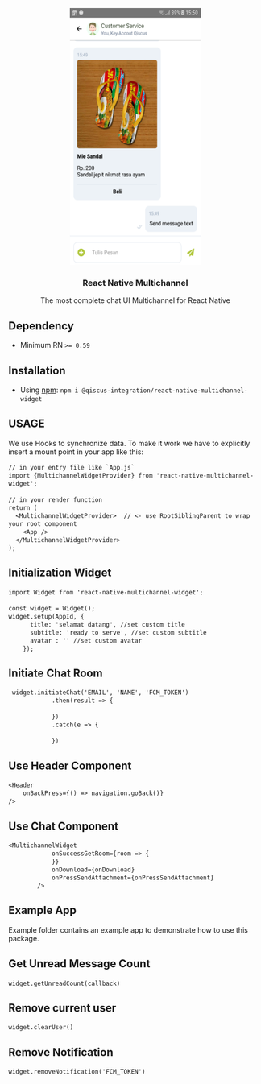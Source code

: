 <p align="center">
    <a href="https://getferdi.com/services">
      <img src="./screenshot.png" alt=""  width="260" height="510" />
    </a>
</p>
<h3 align="center">
  React Native Multichannel
</h3>
<p align="center">
  The most complete chat UI Multichannel for React Native
</p>

## Dependency

- Minimum RN `>= 0.59`

## Installation

- Using [npm](https://www.npmjs.com/#getting-started): `npm i @qiscus-integration/react-native-multichannel-widget`

## USAGE
We use Hooks to synchronize data. To make it work we have to explicitly insert a mount point in your app like this:
```
// in your entry file like `App.js`
import {MultichannelWidgetProvider} from 'react-native-multichannel-widget';

// in your render function 
return (
  <MultichannelWidgetProvider>  // <- use RootSiblingParent to wrap your root component
    <App />
  </MultichannelWidgetProvider>
);
```
## Initialization Widget
```
import Widget from 'react-native-multichannel-widget';

const widget = Widget();
widget.setup(AppId, {
      title: 'selamat datang', //set custom title
      subtitle: 'ready to serve', //set custom subtitle
      avatar : '' //set custom avatar
    });

```
## Initiate Chat Room
```
 widget.initiateChat('EMAIL', 'NAME', 'FCM_TOKEN')
            .then(result => {
                
            })
            .catch(e => {
                
            })
```

## Use Header Component 
```
<Header
    onBackPress={() => navigation.goBack()}
/>
```
## Use Chat Component
```
<MultichannelWidget
            onSuccessGetRoom={room => {
            }}
            onDownload={onDownload}
            onPressSendAttachment={onPressSendAttachment}
        />
```
 
## Example App
Example folder contains an example app to demonstrate how to use this package.

## Get Unread Message Count
```
widget.getUnreadCount(callback)
```

## Remove current user
```
widget.clearUser()
```
## Remove Notification
```
widget.removeNotification('FCM_TOKEN')
```
 
